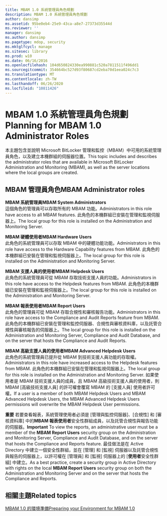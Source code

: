 ```yaml
---
title: MBAM 1.0 系統管理員角色規劃
description: MBAM 1.0 系統管理員角色規劃
author: dansimp
ms.assetid: 95be0eb4-25e9-43ca-a8e7-27373d35544d
ms.reviewer: ''
manager: dansimp
ms.author: dansimp
ms.pagetype: mdop, security
ms.mktglfcycl: manage
ms.sitesec: library
ms.prod: w10
ms.date: 06/16/2016
ms.openlocfilehash: 104d650824330ea990881c520a7811511f496dd1
ms.sourcegitcommit: 354664bc527d93f80687cd2eba70d1eea024c7c3
ms.translationtype: MT
ms.contentlocale: zh-TW
ms.lasthandoff: 06/26/2020
ms.locfileid: "10811426"
---
```

# <span data-ttu-id="94dcf-103">MBAM 1.0 系統管理員角色規劃</span><span class="sxs-lookup"><span data-stu-id="94dcf-103">Planning for MBAM 1.0 Administrator Roles</span></span>


<span data-ttu-id="94dcf-104">本主題包含並說明 Microsoft BitLocker 管理和監控（MBAM）中可用的系統管理員角色，以及建立本機群組的伺服器位置。</span><span class="sxs-lookup"><span data-stu-id="94dcf-104">This topic includes and describes the administrator roles that are available in Microsoft BitLocker Administration and Monitoring (MBAM), as well as the server locations where the local groups are created.</span></span>

## <span data-ttu-id="94dcf-105">MBAM 管理員角色</span><span class="sxs-lookup"><span data-stu-id="94dcf-105">MBAM Administrator roles</span></span>


<a href="" id="---------------mbam-system-administrators"></a> **<span data-ttu-id="94dcf-106">MBAM 系統管理員</span><span class="sxs-lookup"><span data-stu-id="94dcf-106">MBAM System Administrators</span></span>**  
<span data-ttu-id="94dcf-107">這個角色的管理員可以存取所有的 MBAM 功能。</span><span class="sxs-lookup"><span data-stu-id="94dcf-107">Administrators in this role have access to all MBAM features.</span></span> <span data-ttu-id="94dcf-108">此角色的本機群組已安裝在管理和監視伺服器上。</span><span class="sxs-lookup"><span data-stu-id="94dcf-108">The local group for this role is installed on the Administration and Monitoring Server.</span></span>

<a href="" id="---------------mbam-hardware-users"></a> **<span data-ttu-id="94dcf-109">MBAM 硬體使用者</span><span class="sxs-lookup"><span data-stu-id="94dcf-109">MBAM Hardware Users</span></span>**  
<span data-ttu-id="94dcf-110">此角色的系統管理員可以存取 MBAM 中的硬體功能功能。</span><span class="sxs-lookup"><span data-stu-id="94dcf-110">Administrators in this role have access to the Hardware Capability features from MBAM.</span></span> <span data-ttu-id="94dcf-111">此角色的本機群組已安裝在管理和監視伺服器上。</span><span class="sxs-lookup"><span data-stu-id="94dcf-111">The local group for this role is installed on the Administration and Monitoring Server.</span></span>

<a href="" id="---------------mbam-helpdesk-users"></a> **<span data-ttu-id="94dcf-112">MBAM 支援人員的使用者</span><span class="sxs-lookup"><span data-stu-id="94dcf-112">MBAM Helpdesk Users</span></span>**  
<span data-ttu-id="94dcf-113">此角色的系統管理員可從 MBAM 存取技術支援人員的功能。</span><span class="sxs-lookup"><span data-stu-id="94dcf-113">Administrators in this role have access to the Helpdesk features from MBAM.</span></span> <span data-ttu-id="94dcf-114">此角色的本機群組已安裝在管理和監視伺服器上。</span><span class="sxs-lookup"><span data-stu-id="94dcf-114">The local group for this role is installed on the Administration and Monitoring Server.</span></span>

<a href="" id="---------------mbam--report-users"></a> **<span data-ttu-id="94dcf-115">MBAM 報表使用者</span><span class="sxs-lookup"><span data-stu-id="94dcf-115">MBAM Report Users</span></span>**  
<span data-ttu-id="94dcf-116">此角色的管理員可從 MBAM 存取合規性和審核報告功能。</span><span class="sxs-lookup"><span data-stu-id="94dcf-116">Administrators in this role have access to the Compliance and Audit Reports feature from MBAM.</span></span> <span data-ttu-id="94dcf-117">此角色的本機群組已安裝在管理和監控伺服器、合規性與審核資料庫，以及託管合規性與審核報告的伺服器上。</span><span class="sxs-lookup"><span data-stu-id="94dcf-117">The local group for this role is installed on the Administration and Monitoring Server, Compliance and Audit Database, and on the server that hosts the Compliance and Audit Reports.</span></span>

<a href="" id="---------------mbam--advanced-helpdesk-users"></a> **<span data-ttu-id="94dcf-118">MBAM 高級支援人員的使用者</span><span class="sxs-lookup"><span data-stu-id="94dcf-118">MBAM Advanced Helpdesk Users</span></span>**  
<span data-ttu-id="94dcf-119">此角色的系統管理員已提升從 MBAM 到技術支援人員功能的存取權。</span><span class="sxs-lookup"><span data-stu-id="94dcf-119">Administrators in this role have increased access to the Helpdesk features from MBAM.</span></span> <span data-ttu-id="94dcf-120">此角色的本機群組已安裝在管理和監視伺服器上。</span><span class="sxs-lookup"><span data-stu-id="94dcf-120">The local group for this role is installed on the Administration and Monitoring Server.</span></span> <span data-ttu-id="94dcf-121">如果使用者是 MBAM 技術支援人員的成員，且 MBAM 高級技術支援人員的使用者，則 MBAM [高級技術支援人員] 的許可權會覆寫 MBAM 的 [支援人員] 使用者許可權。</span><span class="sxs-lookup"><span data-stu-id="94dcf-121">If a user is a member of both MBAM Helpdesk Users and MBAM Advanced Helpdesk Users, the MBAM Advanced Helpdesk Users permissions will overwrite the MBAM Helpdesk User permissions.</span></span>

<span data-ttu-id="94dcf-122">**重要** 若要查看報表，系統管理使用者必須是 [管理與監控伺服器]、[合規性] 和 [審核資料庫] 中的**MBAM 報表使用者**安全性群組成員，以及託管合規性與報告功能的伺服器。</span><span class="sxs-lookup"><span data-stu-id="94dcf-122">**Important** To view the reports, an administrative user must be a member of the **MBAM Report Users** security group on the Administration and Monitoring Server, Compliance and Audit Database, and on the server that hosts the Compliance and Reports feature.</span></span> <span data-ttu-id="94dcf-123">最佳做法是在 Active Directory 中建立一個安全性群組，並在 [管理] 和 [監視] 伺服器以及託管合規性與報告的伺服器上，以許可權在 [管理員] 和 [監視] 伺服器上的 [**使用者**安全性群組] 中建立。</span><span class="sxs-lookup"><span data-stu-id="94dcf-123">As a best practice, create a security group in Active Directory with rights on the local **MBAM Report Users** security group on both the Administration and Monitoring Server and on the server that hosts the Compliance and Reports.</span></span>

 

## <span data-ttu-id="94dcf-124">相關主題</span><span class="sxs-lookup"><span data-stu-id="94dcf-124">Related topics</span></span>


[<span data-ttu-id="94dcf-125">MBAM 1.0 的環境準備</span><span class="sxs-lookup"><span data-stu-id="94dcf-125">Preparing your Environment for MBAM 1.0</span></span>](preparing-your-environment-for-mbam-10.md)

 

 






